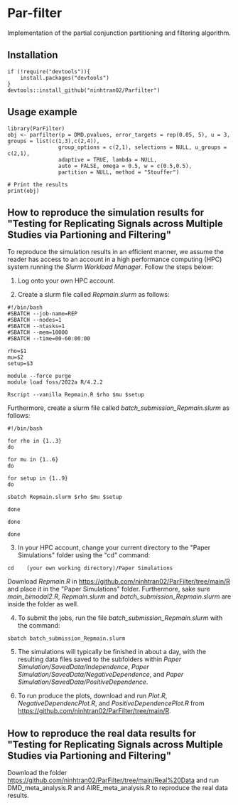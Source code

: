 # Par-filter
 Implementation of the partial conjunction partitioning and filtering algorithm.

 ## Installation
```
if (!require("devtools")){
    install.packages("devtools")
}
devtools::install_github("ninhtran02/Parfilter")
```

 ## Usage example
 ```
library(ParFilter)
obj <- parfilter(p = DMD.pvalues, error_targets = rep(0.05, 5), u = 3, groups = list(c(1,3),c(2,4)), 
                 group_options = c(2,1), selections = NULL, u_groups = c(2,1),
                 adaptive = TRUE, lambda = NULL,
                 auto = FALSE, omega = 0.5, w = c(0.5,0.5),
                 partition = NULL, method = "Stouffer")

# Print the results
print(obj)
```

## How to reproduce the simulation results for "Testing for Replicating Signals across Multiple Studies via Partioning and Filtering"
To reproduce the simulation results in an efficient manner, we assume the reader has access to an  account in a high performance computing (HPC) system running the *Slurm Workload Manager*. Follow the steps below:

1. Log onto your own HPC account.

2. Create a slurm file called *Repmain.slurm* as follows:
```
#!/bin/bash
#SBATCH --job-name=REP
#SBATCH --nodes=1
#SBATCH --ntasks=1
#SBATCH --mem=10000
#SBATCH --time=00-60:00:00

rho=$1
mu=$2
setup=$3

module --force purge
module load foss/2022a R/4.2.2

Rscript --vanilla Repmain.R $rho $mu $setup

```

Furthermore, create a slurm file called *batch_submission_Repmain.slurm* as follows:
```
#!/bin/bash

for rho in {1..3}
do

for mu in {1..6}
do

for setup in {1..9}
do

sbatch Repmain.slurm $rho $mu $setup

done

done

done

``` 

3. In your HPC account, change your current directory to the "Paper Simulations" folder using the "cd" command:
```
cd    (your own working directory)/Paper Simulations
```
Download *Repmain.R* in https://github.com/ninhtran02/ParFilter/tree/main/R and place it in the "Paper Simulations" folder. Furthermore, sake sure *main_bimodal2.R*, *Repmain.slurm* and *batch\_submission\_Repmain.slurm* are inside the folder as well.

4. To submit the jobs, run the file *batch\_submission\_Repmain.slurm* with the command:
```
sbatch batch_submission_Repmain.slurm
```

5. The simulations will typically be finished in about a day, with the resulting data files saved to the subfolders within *Paper Simulation/SavedData/Independence*, *Paper Simulation/SavedData/NegativeDependence*, and *Paper Simulation/SavedData/PositiveDependence*.
   
6. To run produce the plots, download and run *Plot.R*, *NegativeDependencPlot.R*, and *PositiveDependencePlot.R* from https://github.com/ninhtran02/ParFilter/tree/main/R.

## How to reproduce the real data results for "Testing for Replicating Signals across Multiple Studies via Partioning and Filtering"

Download the folder https://github.com/ninhtran02/ParFilter/tree/main/Real%20Data and run DMD_meta_analysis.R and AIRE_meta_analysis.R to reproduce the real data results.








